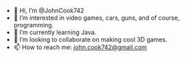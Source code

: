 - 👋 Hi, I’m @JohnCook742
- 👀 I’m interested in video games, cars, guns, and of course, programming.
- 🌱 I’m currently learning Java.
- 💞️ I’m looking to collaborate on making cool 3D games.
- 📫 How to reach me: john.cook742@gmail.com

<!---
JohnCook742/JohnCook742 is a ✨ special ✨ repository because its `README.md` (this file) appears on your GitHub profile.
You can click the Preview link to take a look at your changes.
--->
